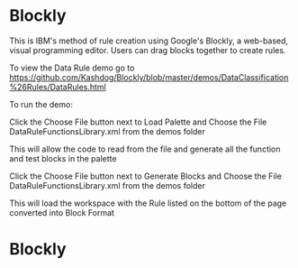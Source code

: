 # Blockly


This is IBM's method of rule creation using Google's Blockly, a web-based, visual programming editor.  Users can drag
blocks together to create rules.

To view the Data Rule demo go to https://github.com/Kashdog/Blockly/blob/master/demos/DataClassification%26Rules/DataRules.html

To run the demo:

Click the Choose File button next to Load Palette and Choose the File DataRuleFunctionsLibrary.xml from the demos folder

This will allow the code to read from the file and generate all the function and test blocks in the palette


Click the Choose File button next to Generate Blocks and Choose the File DataRuleFunctionsLibrary.xml from the demos folder

This will load the workspace with the Rule listed on the bottom of the page converted into Block Format


# Blockly
